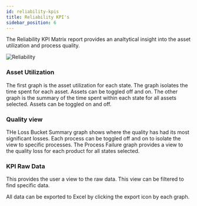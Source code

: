 ```yaml
---
id: reliability-kpis
title: Reliability KPI's
sidebar_position: 6
---
```


The Reliability KPI Matrix report provides an analtytical insight into the asset utilization and process quality.

![Reliability](/img/KPIMatrixOverview.png) 

### Asset Utilization
The first graph is the asset utilization for each state.  The graph isolates the time spent for each asset.  Assets can be toggled off and on.
The other graph is the summary of the time spent within each state for all assets selected.
Assets can be toggled on and off.

### Quality view
THe Loss Bucket Summary graph shows where the quality has had its most significant losses.  Each process can be toggled off and on to isolate the view to specific processes.
The Process Failure graph provides a view to the quality loss for each product for all states selected.

### KPI Raw Data
This provides the user a view to the raw data.  This view can be filtered to find specific data.


All data can be exported to Excel by clicking the export icon by each graph.

